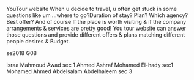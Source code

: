 YouTour website
 When u decide to travel, u often get stuck in some questions like um ...where to go?Duration of stay? Plan? Which agency? Best offer? 
 And of course If the place is worth visiting & if the company arrangements & services are pretty good! You tour website can answer those
 questions and provide different offers & plans matching different people desires & Budget.
 
 se2018 G08
  
  israa Mahmoud Awad sec 1 
  Ahmed Ashraf Mohamed El-hady sec1
  Mohamed Ahmed Abdelsalam Abdelhaleem sec 3
  

